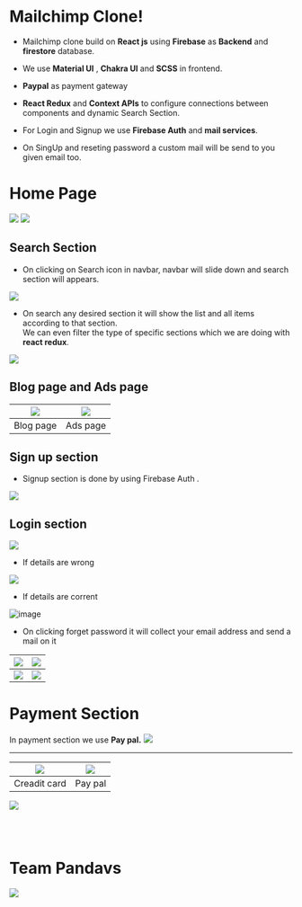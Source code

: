 
# Mailchimp Clone!

 - Mailchimp clone build on **React js** using **Firebase** as
   **Backend** and **firestore** database.
 - We use **Material UI** , **Chakra UI** and **SCSS** in frontend.
   <br/>
   
 - **Paypal** as payment gateway
 - **React Redux** and **Context APIs** to configure connections between components and dynamic Search Section.
 - For Login and Signup we use **Firebase Auth** and **mail services**.


 - On SingUp and reseting password a custom mail will be send to you
   given email too.



# Home Page
![](https://miro.medium.com/max/1400/1*fZk9jNu2DEf4eVLQaa00dQ.png)
![](https://miro.medium.com/max/1400/1*DahbeqfWyA_75vf0_5ETgQ.png)


## Search Section

 
 -  On clicking on Search icon in navbar, navbar will slide down and    search section will appears.

<!-- ![](https://miro.medium.com/max/1400/1*LSYTgNLDF7pTn4fe6Oid6w.png) -->
<img src="https://user-images.githubusercontent.com/71251834/159175171-6b1a4099-cdc4-4332-976f-8ab13b38160b.gif"/>
<br/>

 -  On search any desired section it will show the list and all items according to that section. <br/> We can even filter the type of specific sections which we are doing with **react redux**.

<!--  ![](https://miro.medium.com/max/1400/1*cm77TaCz9BKsxh5wa7_ZUw.png)  -->
<img src="https://user-images.githubusercontent.com/71251834/159175199-d79d3237-4eba-4f63-813e-483a3cfefe70.gif"/>
<br/>

 

## Blog page and Ads page 



| ![](https://miro.medium.com/max/1400/1*1aH5t16F8LxsVWt5m51JiA.png) | ![](https://miro.medium.com/max/1400/1*_QrKzlYIAXp-awhM_8CZng.png) |
|--|--|
| Blog page | Ads page |






## Sign up section 

 - Signup section is done by using Firebase Auth .
 
![](https://miro.medium.com/max/1400/1*9snOjY9y8pUlZowShfrbuQ.png)



## Login section 

![](https://miro.medium.com/max/1400/1*1I26hc7IvpX-MNV-3Gr2Cg.png)

 - If details are wrong 
 
 ![](https://miro.medium.com/max/1400/1*umZsECiuaeJtAUIfnWfw_A.png)
 
  - If details are corrent 
 
 ![image](https://user-images.githubusercontent.com/71251834/155871947-5ff80578-e298-40d6-9730-3fc5c05f9014.png)

 
 
 - On clicking forget password it will collect your email address and send a mail on it


|![](https://miro.medium.com/max/1400/1*a_IchPT3C3iJ9xU9CWuKYw.png)| ![](https://miro.medium.com/max/1400/1*9T1CEP5U0SDQS8ZMQpVPEg.png) |
|--|--|
| ![](https://miro.medium.com/max/1400/1*4dHc0iJb9gKOZIMHPb-VzA.png) | ![](https://miro.medium.com/max/1400/1*o1nrT_YlPBXknNJgaSD9Wg.png) |

# Payment Section

In payment section we use **Pay pal.**
![](https://miro.medium.com/max/1400/1*YdAy2xDvc3hhmaNk27s1_w.png)

<hr>

|![](https://miro.medium.com/max/1400/1*nr4ioRZMKdMV-e2gYgNPIQ.png)| ![](https://miro.medium.com/max/1400/1*l27zaheC0XjHZ1g52QSgdA.png) |
|--|--|
| Creadit card | Pay pal |

![](https://miro.medium.com/max/1400/1*ftKCUwQvjBtoOg6-WfJA3Q.png)

<br/>
<br/>

<h1>Team Pandavs</h1>
<img src="https://miro.medium.com/max/1400/1*7xr6kAYTmyzJmwcHhKHH1w.png"/>
